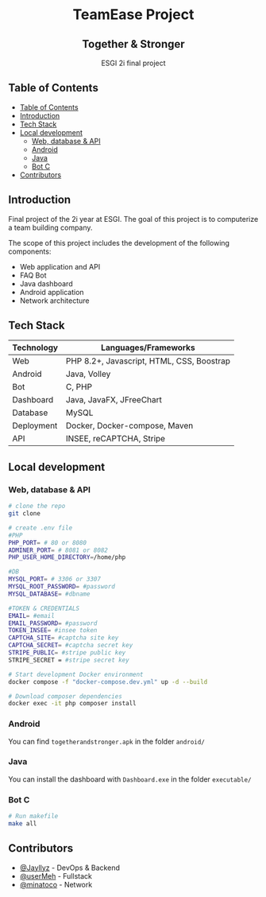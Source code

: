 <h1 align="center"> TeamEase Project </h1>
<h2 align="center">Together & Stronger </h2>

<p align="center">
  ESGI 2i final project	
</p>

## Table of Contents

- [Table of Contents](#table-of-contents)
- [Introduction](#introduction)
- [Tech Stack](#tech-stack)
- [Local development](#local-development)
  - [Web, database \& API](#web-database--api)
  - [Android](#android)
  - [Java](#java)
  - [Bot C](#bot-c)
- [Contributors](#contributors)

## Introduction

Final project of the 2i year at ESGI. The goal of this project is to computerize a team building company.

The scope of this project includes the development of the following components:

- Web application and API
- FAQ Bot
- Java dashboard
- Android application
- Network architecture

## Tech Stack

| Technology | Languages/Frameworks                      |
| ---------- | ----------------------------------------- |
| Web        | PHP 8.2+, Javascript, HTML, CSS, Boostrap |
| Android    | Java, Volley                              |
| Bot        | C, PHP                                    |
| Dashboard  | Java, JavaFX, JFreeChart                  |
| Database   | MySQL                                     |
| Deployment | Docker, Docker-compose, Maven             |
| API        | INSEE, reCAPTCHA, Stripe                  |

## Local development

### Web, database & API

```bash
# clone the repo
git clone

# create .env file
#PHP
PHP_PORT= # 80 or 8080
ADMINER_PORT= # 8081 or 8082
PHP_USER_HOME_DIRECTORY=/home/php

#DB
MYSQL_PORT= # 3306 or 3307
MYSQL_ROOT_PASSWORD= #password
MYSQL_DATABASE= #dbname

#TOKEN & CREDENTIALS
EMAIL= #email
EMAIL_PASSWORD= #password
TOKEN_INSEE= #insee token
CAPTCHA_SITE= #captcha site key
CAPTCHA_SECRET= #captcha secret key
STRIPE_PUBLIC= #stripe public key
STRIPE_SECRET = #stripe secret key

# Start development Docker environment
docker compose -f "docker-compose.dev.yml" up -d --build

# Download composer dependencies
docker exec -it php composer install
```

### Android

You can find `togetherandstronger.apk` in the folder `android/`

### Java

You can install the dashboard with `Dashboard.exe` in the folder `executable/`

### Bot C

```bash
# Run makefile
make all
```

## Contributors

- [@Jayllyz](https://github.com/Jayllyz) - DevOps & Backend
- [@userMeh](https://github.com/userMeh) - Fullstack
- [@minatoco](https://github.com/minatoco) - Network
